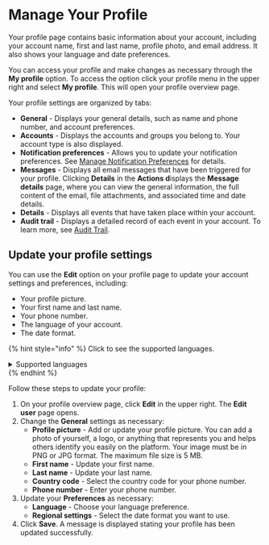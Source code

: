 # Manage Your Profile

Your profile page contains basic information about your account, including your account name, first and last name, profile photo, and email address. It also shows your language and date preferences.&#x20;

You can access your profile and make changes as necessary through the **My profile** option. To access the option click your profile menu in the upper right and select **My profile**. This will open your profile overview page.

Your profile settings are organized by tabs:

* **General** - Displays your general details, such as name and phone number, and account preferences.
* **Accounts** - Displays the accounts and groups you belong to. Your account type is also displayed.
* **Notification preferences** - Allows you to update your notification preferences. See [Manage Notification Preferences](manage-notification-preferences.md) for details.
* **Messages** - Displays all email messages that have been triggered for your profile. Clicking **Details** in the **Actions d**isplays the **Message details** page, where you can view the general information, the full content of the email, file attachments, and associated time and date details.
* **Details** - Displays all events that have taken place within your account.
* **Audit trail** - Displays a detailed record of each event in your account. To learn more, see [Audit Trail](../../../modules-and-features/settings/audit-trail.md).&#x20;

## Update your profile settings <a href="#update-your-profile-settings" id="update-your-profile-settings"></a>

You can use the **Edit** option on your profile page to update your account settings and preferences, including:

* Your profile picture.
* Your first name and last name.
* Your phone number.&#x20;
* The language of your account.
* The date format.

{% hint style="info" %}
Click to see the supported languages.

<details>

<summary>Supported languages</summary>

* Chinese (Simplified)
* Chinese (Traditional)
* Czech
* Dutch
* English (UK)
* English (US)
* French
* German
* Hungarian
* Italian
* Japanese
* Korean
* Norwegian
* Portuguese
* Polish
* Russian
* Spanish
* Swedish

</details>
{% endhint %}

Follow these steps to update your profile:

1. On your profile overview page, click **Edit** in the upper right. The **Edit user** page opens.
2. Change the **General** settings as necessary:
   * **Profile picture** - Add or update your profile picture. You can add a photo of yourself, a logo, or anything that represents you and helps others identify you easily on the platform. Your image must be in PNG or JPG format. The maximum file size is 5 MB.
   * **First name** - Update your first name.
   * **Last name** - Update your last name.
   * **Country code** - Select the country code for your phone number.
   * **Phone number** - Enter your phone number.
3. Update your **Preferences** as necessary:
   * **Language** - Choose your language preference.
   * **Regional settings** - Select the date format you want to use.
4. Click **Save**. A message is displayed stating your profile has been updated successfully.
